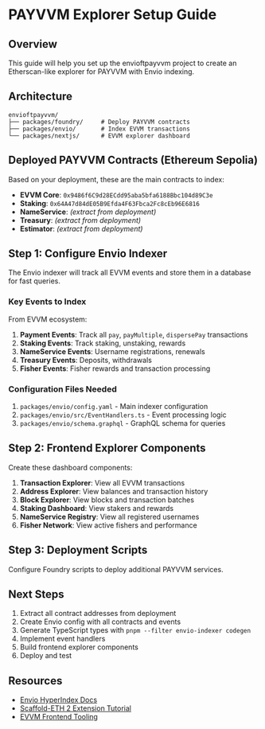 # PAYVVM Explorer Setup Guide

## Overview

This guide will help you set up the envioftpayvvm project to create an Etherscan-like explorer for PAYVVM with Envio indexing.

## Architecture

```
envioftpayvvm/
├── packages/foundry/     # Deploy PAYVVM contracts
├── packages/envio/       # Index EVVM transactions
└── packages/nextjs/      # EVVM explorer dashboard
```

## Deployed PAYVVM Contracts (Ethereum Sepolia)

Based on your deployment, these are the main contracts to index:

- **EVVM Core**: `0x9486f6C9d28ECdd95aba5bfa6188Bbc104d89C3e`
- **Staking**: `0x64A47d84dE05B9Efda4F63Fbca2Fc8cEb96E6816`
- **NameService**: *(extract from deployment)*
- **Treasury**: *(extract from deployment)*
- **Estimator**: *(extract from deployment)*

## Step 1: Configure Envio Indexer

The Envio indexer will track all EVVM events and store them in a database for fast queries.

### Key Events to Index

From EVVM ecosystem:
1. **Payment Events**: Track all `pay`, `payMultiple`, `dispersePay` transactions
2. **Staking Events**: Track staking, unstaking, rewards
3. **NameService Events**: Username registrations, renewals
4. **Treasury Events**: Deposits, withdrawals
5. **Fisher Events**: Fisher rewards and transaction processing

### Configuration Files Needed

1. `packages/envio/config.yaml` - Main indexer configuration
2. `packages/envio/src/EventHandlers.ts` - Event processing logic
3. `packages/envio/schema.graphql` - GraphQL schema for queries

## Step 2: Frontend Explorer Components

Create these dashboard components:

1. **Transaction Explorer**: View all EVVM transactions
2. **Address Explorer**: View balances and transaction history
3. **Block Explorer**: View blocks and transaction batches
4. **Staking Dashboard**: View stakers and rewards
5. **NameService Registry**: View all registered usernames
6. **Fisher Network**: View active fishers and performance

## Step 3: Deployment Scripts

Configure Foundry scripts to deploy additional PAYVVM services.

## Next Steps

1. Extract all contract addresses from deployment
2. Create Envio config with all contracts and events
3. Generate TypeScript types with `pnpm --filter envio-indexer codegen`
4. Implement event handlers
5. Build frontend explorer components
6. Deploy and test

## Resources

- [Envio HyperIndex Docs](https://docs.envio.dev/docs/HyperIndex-LLM/hyperindex-complete)
- [Scaffold-ETH 2 Extension Tutorial](https://docs.envio.dev/docs/HyperIndex/scaffold-eth-2-extension-tutorial)
- [EVVM Frontend Tooling](https://www.evvm.info/docs/EVVMFrontendTooling)
